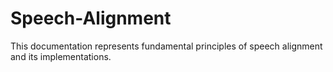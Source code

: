 # Speech-Alignment
This documentation represents fundamental principles of speech alignment and its implementations.
